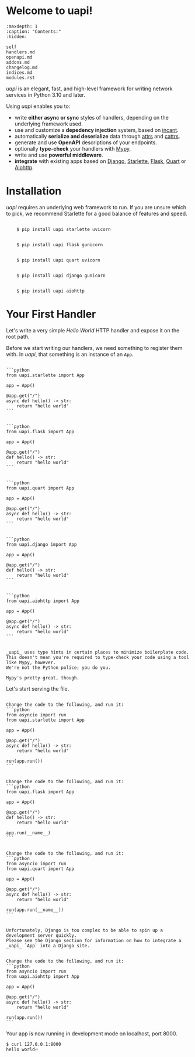 # Welcome to uapi!

```{toctree}
:maxdepth: 1
:caption: "Contents:"
:hidden:

self
handlers.md
openapi.md
addons.md
changelog.md
indices.md
modules.rst
```

_uapi_ is an elegant, fast, and high-level framework for writing network services in Python 3.10 and later.

Using _uapi_ enables you to:

- write **either async or sync** styles of handlers, depending on the underlying framework used.
- use and customize a **depedency injection** system, based on [incant](https://github.com/Tinche/incant/).
- automatically **serialize and deserialize** data through [attrs](https://www.attrs.org/en/stable/) and [cattrs](https://cattrs.readthedocs.io/en/latest/).
- generate and use **OpenAPI** descriptions of your endpoints.
- optionally **type-check** your handlers with [Mypy](https://mypy.readthedocs.io/en/stable/).
- write and use **powerful middleware**.
- **integrate** with existing apps based on [Django](https://docs.djangoproject.com/en/stable/), [Starlette](https://www.starlette.io/), [Flask](https://flask.palletsprojects.com/en/latest/), [Quart](https://pgjones.gitlab.io/quart/) or [Aiohttp](https://docs.aiohttp.org/en/stable/).

# Installation

_uapi_ requires an underlying web framework to run. If you are unsure which to pick, we recommend Starlette for a good balance of features and speed.

```{tab} Starlette

    $ pip install uapi starlette uvicorn
```

```{tab} Flask

    $ pip install uapi flask gunicorn
```

```{tab} Quart

    $ pip install uapi quart uvicorn
```

```{tab} Django

    $ pip install uapi django gunicorn
```

```{tab} Aiohttp

    $ pip install uapi aiohttp
```

# Your First Handler

Let's write a very simple _Hello World_ HTTP handler and expose it on the root path.

Before we start writing our handlers, we need something to register them with. In _uapi_, that something is an instance of an `App`.

````{tab} Starlette

```python
from uapi.starlette import App

app = App()

@app.get("/")
async def hello() -> str:
    return "hello world"
```

````

````{tab} Flask

```python
from uapi.flask import App

app = App()

@app.get("/")
def hello() -> str:
    return "hello world"
```
````

````{tab} Quart

```python
from uapi.quart import App

app = App()

@app.get("/")
async def hello() -> str:
    return "hello world"
```
````

````{tab} Django

```python
from uapi.django import App

app = App()

@app.get("/")
def hello() -> str:
    return "hello world"
```
````

````{tab} Aiohttp

```python
from uapi.aiohttp import App

app = App()

@app.get("/")
async def hello() -> str:
    return "hello world"
```
````

```{note}

_uapi_ uses type hints in certain places to minimize boilerplate code.
This doesn't mean you're required to type-check your code using a tool like Mypy, however.
We're not the Python police; you do you.

Mypy's pretty great, though.
```

Let's start serving the file.

````{tab} Starlette

Change the code to the following, and run it:
```python
from asyncio import run
from uapi.starlette import App

app = App()

@app.get("/")
async def hello() -> str:
    return "hello world"

run(app.run())
```

````

````{tab} Flask

Change the code to the following, and run it:
```python
from uapi.flask import App

app = App()

@app.get("/")
def hello() -> str:
    return "hello world"

app.run(__name__)
```
````

````{tab} Quart

Change the code to the following, and run it:
```python
from asyncio import run
from uapi.quart import App

app = App()

@app.get("/")
async def hello() -> str:
    return "hello world"

run(app.run(__name__))
```
````

```{tab} Django

Unfortunately, Django is too complex to be able to spin up a development server quickly.
Please see the Django section for information on how to integrate a _uapi_ `App` into a Django site.
```

````{tab} Aiohttp

Change the code to the following, and run it:
```python
from asyncio import run
from uapi.aiohttp import App

app = App()

@app.get("/")
async def hello() -> str:
    return "hello world"

run(app.run())
```
````

Your app is now running in development mode on localhost, port 8000.

```
$ curl 127.0.0.1:8000
hello world⏎
```
